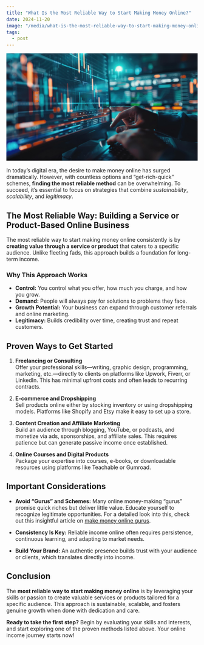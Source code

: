 ```yaml
---
title: "What Is the Most Reliable Way to Start Making Money Online?"
date: 2024-11-20
image: "/media/what-is-the-most-reliable-way-to-start-making-money-online.jpg"
tags:
  - post
---
```


![What Is the Most Reliable Way to Start Making Money Online?](/media/what-is-the-most-reliable-way-to-start-making-money-online.jpg)

In today’s digital era, the desire to make money online has surged dramatically. However, with countless options and “get-rich-quick” schemes, **finding the most reliable method** can be overwhelming. To succeed, it’s essential to focus on strategies that combine *sustainability*, *scalability*, and *legitimacy*.

## The Most Reliable Way: Building a Service or Product-Based Online Business

The most reliable way to start making money online consistently is by **creating value through a service or product** that caters to a specific audience. Unlike fleeting fads, this approach builds a foundation for long-term income.

### Why This Approach Works

- **Control:** You control what you offer, how much you charge, and how you grow.
- **Demand:** People will always pay for solutions to problems they face.
- **Growth Potential:** Your business can expand through customer referrals and online marketing.
- **Legitimacy:** Builds credibility over time, creating trust and repeat customers.

## Proven Ways to Get Started

1. **Freelancing or Consulting**  
   Offer your professional skills—writing, graphic design, programming, marketing, etc.—directly to clients on platforms like Upwork, Fiverr, or LinkedIn. This has minimal upfront costs and often leads to recurring contracts.

2. **E-commerce and Dropshipping**  
   Sell products online either by stocking inventory or using dropshipping models. Platforms like Shopify and Etsy make it easy to set up a store.

3. **Content Creation and Affiliate Marketing**  
   Build an audience through blogging, YouTube, or podcasts, and monetize via ads, sponsorships, and affiliate sales. This requires patience but can generate passive income once established.

4. **Online Courses and Digital Products**  
   Package your expertise into courses, e-books, or downloadable resources using platforms like Teachable or Gumroad.

## Important Considerations

- **Avoid “Gurus” and Schemes:** Many online money-making “gurus” promise quick riches but deliver little value. Educate yourself to recognize legitimate opportunities. For a detailed look into this, check out this insightful article on [make money online gurus](https://supertotallyawesome.com/posts/make-money-online-gurus/).

- **Consistency Is Key:** Reliable income online often requires persistence, continuous learning, and adapting to market needs.

- **Build Your Brand:** An authentic presence builds trust with your audience or clients, which translates directly into income.

## Conclusion

The **most reliable way to start making money online** is by leveraging your skills or passion to create valuable services or products tailored for a specific audience. This approach is sustainable, scalable, and fosters genuine growth when done with dedication and care.

**Ready to take the first step?** Begin by evaluating your skills and interests, and start exploring one of the proven methods listed above. Your online income journey starts now!
